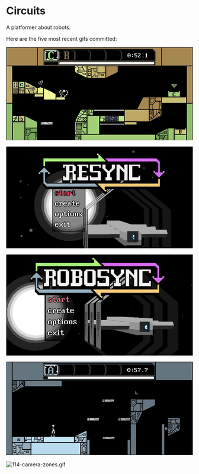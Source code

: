 # Circuits
A platformer about robots.

Here are the five most recent gifs committed:

![118-failure-message.gif](gifs/118-failure-message.gif?raw=true "118-failure-message")

![117-resync.gif](gifs/117-resync.gif?raw=true "117-resync")

![116-robosync.gif](gifs/116-robosync.gif?raw=true "116-robosync")

![115-camera-hide-oob.gif](gifs/115-camera-hide-oob.gif?raw=true "115-camera-hide-oob")

![114-camera-zones.gif](gifs/114-camera-zones.gif?raw=true "114-camera-zones")
